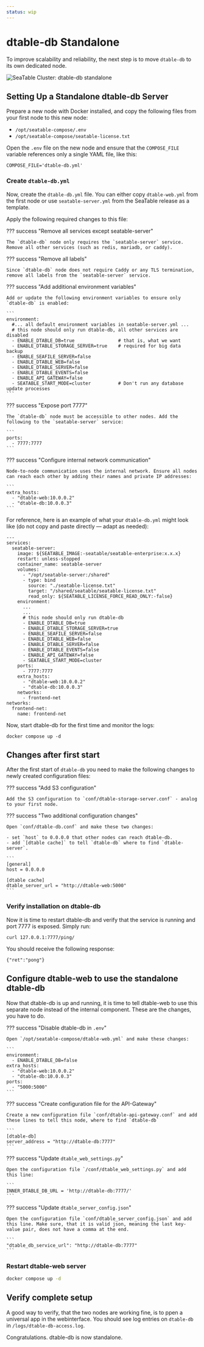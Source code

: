 ```yaml
---
status: wip
---
```


# dtable-db Standalone

To improve scalability and reliability, the next step is to move `dtable-db` to its own dedicated node.

![SeaTable Cluster: dtable-db standalone](../../assets/images/seatable-cluster-dtable-db-standalone.png)

## Setting Up a Standalone dtable-db Server

Prepare a new node with Docker installed, and copy the following files from your first node to this new node:

- `/opt/seatable-compose/.env`
- `/opt/seatable-compose/seatable-license.txt`

Open the `.env` file on the new node and ensure that the `COMPOSE_FILE` variable references only a single YAML file, like this:

```
COMPOSE_FILE='dtable-db.yml'
```

### Create `dtable-db.yml`

Now, create the `dtable-db.yml` file. You can either copy `dtable-web.yml` from the first node or use `seatable-server.yml` from the SeaTable release as a template.

Apply the following required changes to this file:

??? success "Remove all services except seatable-server"

    The `dtable-db` node only requires the `seatable-server` service. Remove all other services (such as redis, mariadb, or caddy).

??? success "Remove all labels"

    Since `dtable-db` node does not require Caddy or any TLS termination, remove all labels from the `seatable-server` service.

??? success "Add additional environment variables"

    Add or update the following environment variables to ensure only `dtable-db` is enabled:

    ```
    environment:
      #... all default environment variables in seatable-server.yml ...
      # this node should only run dtable-db, all other services are disabled
      - ENABLE_DTABLE_DB=true                # that is, what we want
      - ENABLE_DTABLE_STORAGE_SERVER=true    # required for big data backup
      - ENABLE_SEAFILE_SERVER=false
      - ENABLE_DTABLE_WEB=false
      - ENABLE_DTABLE_SERVER=false
      - ENABLE_DTABLE_EVENTS=false
      - ENABLE_API_GATEWAY=false
      - SEATABLE_START_MODE=cluster          # Don't run any database update processes
    ```

??? success "Expose port 7777"

    The `dtable-db` node must be accessible to other nodes. Add the following to the `seatable-server` service:

    ```
    ports:
      - 7777:7777
    ```

??? success "Configure internal network communication"

    Node-to-node communication uses the internal network. Ensure all nodes can reach each other by adding their names and private IP addresses:

    ```
    extra_hosts:
      - "dtable-web:10.0.0.2"
      - "dtable-db:10.0.0.3"
    ```

For reference, here is an example of what your `dtable-db.yml` might look like (do not copy and paste directly — adapt as needed):

```
---
services:
  seatable-server:
    image: ${SEATABLE_IMAGE:-seatable/seatable-enterprise:x.x.x}
    restart: unless-stopped
    container_name: seatable-server
    volumes:
      - "/opt/seatable-server:/shared"
      - type: bind
        source: "./seatable-license.txt"
        target: "/shared/seatable/seatable-license.txt"
        read_only: ${SEATABLE_LICENSE_FORCE_READ_ONLY:-false}
    environment:
      ...
      ...
      # this node should only run dtable-db
      - ENABLE_DTABLE_DB=true
      - ENABLE_DTABLE_STORAGE_SERVER=true
      - ENABLE_SEAFILE_SERVER=false
      - ENABLE_DTABLE_WEB=false
      - ENABLE_DTABLE_SERVER=false
      - ENABLE_DTABLE_EVENTS=false
      - ENABLE_API_GATEWAY=false
      - SEATABLE_START_MODE=cluster
    ports:
      - 7777:7777
    extra_hosts:
      - "dtable-web:10.0.0.2"
      - "dtable-db:10.0.0.3"
    networks:
      - frontend-net
networks:
  frontend-net:
    name: frontend-net
```

Now, start dtable-db for the first time and monitor the logs:

```
docker compose up -d
```

## Changes after first start

After the first start of `dtable-db` you need to make the following changes to newly created configuration files:

??? success "Add S3 configuration"

    Add the S3 configuration to `conf/dtable-storage-server.conf` - analog to your first node.

??? success "Two additional configuration changes"

    Open `conf/dtable-db.conf` and make these two changes:

    - set `host` to 0.0.0.0 that other nodes can reach dtable-db.
    - add `[dtable cache]` to tell `dtable-db` where to find `dtable-server`.

    ```
    [general]
    host = 0.0.0.0

    [dtable cache]
    dtable_server_url = "http://dtable-web:5000"
    ```

### Verify installation on dtable-db

Now it is time to restart dtable-db and verify that the service is running and port 7777 is exposed. Simply run:

```
curl 127.0.0.1:7777/ping/
```

You should receive the following response:

```
{"ret":"pong"}
```

## Configure dtable-web to use the standalone dtable-db

Now that dtable-db is up and running, it is time to tell dtable-web to use this separate node instead of the internal component. 
These are the changes, you have to do.

??? success "Disable dtable-db in `.env`"

    Open `/opt/seatable-compose/dtable-web.yml` and make these changes:

    ```
    environment:
      - ENABLE_DTABLE_DB=false
    extra_hosts:
      - "dtable-web:10.0.0.2"
      - "dtable-db:10.0.0.3"
    ports:
      - "5000:5000"
    ```

??? success "Create configuration file for the API-Gateway"

    Create a new configuration file `conf/dtable-api-gateway.conf` and add these lines to tell this node, where to find `dtable-db`

    ```
    [dtable-db]
    server_address = "http://dtable-db:7777"
    ```

??? success "Update `dtable_web_settings.py`"

    Open the configuration file `/conf/dtable_web_settings.py` and add this line:

    ```
    INNER_DTABLE_DB_URL = 'http://dtable-db:7777/'
    ```

??? success "Update `dtable_server_config.json`"

    Open the configuration file `conf/dtable_server_config.json` and add this line. Make sure, that it is valid json, meaning the last key-value pair, does not have a comma at the end.

    ```
    "dtable_db_service_url": "http://dtable-db:7777"
    ```

### Restart dtable-web server

```sh
docker compose up -d
```

## Verify complete setup 

A good way to verify, that the two nodes are working fine, is to ppen a universal app in the webinterface. You should see log entries on `dtable-db` in `/logs/dtable-db-access.log`.

Congratulations. dtable-db is now standalone.